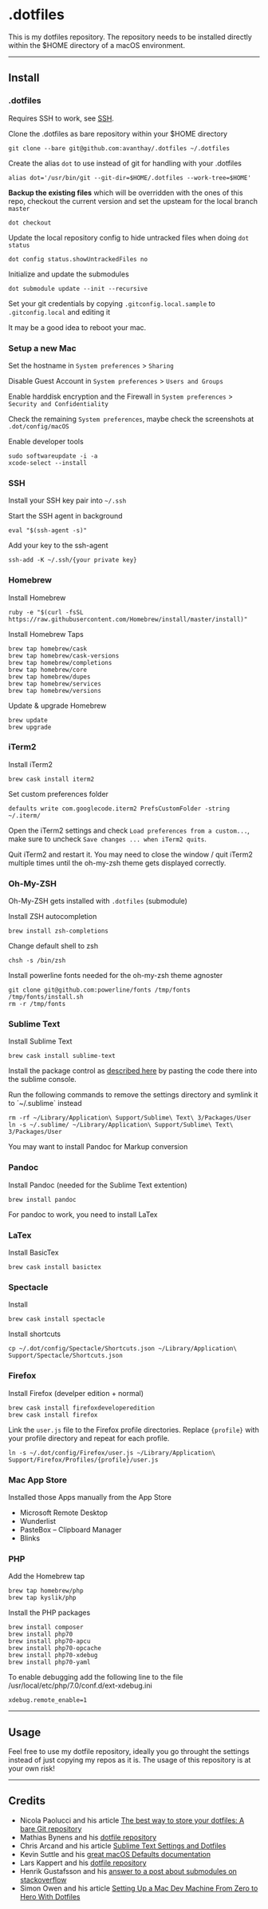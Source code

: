 # .dotfiles

This is my dotfiles repository. The repository needs to be installed directly within the $HOME directory of a macOS environment.

---

## Install

### .dotfiles

Requires SSH to work, see [SSH](#SSH).

Clone the .dotfiles as bare repository within your $HOME directory

	git clone --bare git@github.com:avanthay/.dotfiles ~/.dotfiles

Create the alias `dot` to use instead of git for handling with your .dotfiles

	alias dot='/usr/bin/git --git-dir=$HOME/.dotfiles --work-tree=$HOME'

**Backup the existing files** which will be overridden with the ones of this repo, checkout the current version and set the upsteam for the local branch `master`

	dot checkout

Update the local repository config to hide untracked files when doing `dot status`

	dot config status.showUntrackedFiles no

Initialize and update the submodules

	dot submodule update --init --recursive

Set your git credentials by copying `.gitconfig.local.sample` to `.gitconfig.local` and editing it

It may be a good idea to reboot your mac.

### Setup a new Mac

Set the hostname in `System preferences` > `Sharing`

Disable Guest Account in `System preferences` > `Users and Groups`

Enable harddisk encryption and the Firewall in `System preferences` > `Security and Confidentiality`

Check the remaining `System preferences`, maybe check the screenshots at `.dot/config/macOS`
	
Enable developer tools

	sudo softwareupdate -i -a
	xcode-select --install

### SSH

Install your SSH key pair into `~/.ssh`

Start the SSH agent in background

	eval "$(ssh-agent -s)"

Add your key to the ssh-agent

	ssh-add -K ~/.ssh/{your private key}

### Homebrew

Install Homebrew

	ruby -e "$(curl -fsSL https://raw.githubusercontent.com/Homebrew/install/master/install)"

Install Homebrew Taps

	brew tap homebrew/cask
	brew tap homebrew/cask-versions
	brew tap homebrew/completions
	brew tap homebrew/core
	brew tap homebrew/dupes
	brew tap homebrew/services
	brew tap homebrew/versions
	
Update & upgrade Homebrew

	brew update
	brew upgrade

### iTerm2

Install iTerm2

	brew cask install iterm2

Set custom preferences folder

	defaults write com.googlecode.iterm2 PrefsCustomFolder -string ~/.iterm/

Open the iTerm2 settings and check `Load preferences from a custom...`, make sure to uncheck `Save changes ... when iTerm2 quits`.

Quit iTerm2 and restart it. You may need to close the window / quit iTerm2 multiple times until the oh-my-zsh theme gets displayed correctly.

### Oh-My-ZSH

Oh-My-ZSH gets installed with `.dotfiles` (submodule)

Install ZSH autocompletion

	brew install zsh-completions

Change default shell to zsh

	chsh -s /bin/zsh

Install powerline fonts needed for the oh-my-zsh theme agnoster

	git clone git@github.com:powerline/fonts /tmp/fonts
	/tmp/fonts/install.sh
	rm -r /tmp/fonts

### Sublime Text

Install Sublime Text

	brew cask install sublime-text

Install the package control as [described here](https://packagecontrol.io/installation) by pasting the code there into the sublime console.

Run the following commands to remove the settings directory and symlink it to ´~/.sublime` instead

	rm -rf ~/Library/Application\ Support/Sublime\ Text\ 3/Packages/User
	ln -s ~/.sublime/ ~/Library/Application\ Support/Sublime\ Text\ 3/Packages/User

You may want to install Pandoc for Markup conversion

### Pandoc

Install Pandoc (needed for the Sublime Text extention)

	brew install pandoc

For pandoc to work, you need to install LaTex

### LaTex

Install BasicTex

	brew cask install basictex

### Spectacle

Install

	brew cask install spectacle

Install shortcuts

	cp ~/.dot/config/Spectacle/Shortcuts.json ~/Library/Application\ Support/Spectacle/Shortcuts.json

### Firefox

Install Firefox (develper edition + normal)

	brew cask install firefoxdeveloperedition
	brew cask install firefox

Link the `user.js` file to the Firefox profile directories. Replace `{profile}` with your profile directory and repeat for each profile.

	ln -s ~/.dot/config/Firefox/user.js ~/Library/Application\ Support/Firefox/Profiles/{profile}/user.js

### Mac App Store

Installed those Apps manually from the App Store

* Microsoft Remote Desktop
* Wunderlist
* PasteBox – Clipboard Manager
* Blinks

### PHP

Add the Homebrew tap

	brew tap homebrew/php
	brew tap kyslik/php

Install the PHP packages

	brew install composer
	brew install php70
	brew install php70-apcu
	brew install php70-opcache
	brew install php70-xdebug
	brew install php70-yaml

To enable debugging add the following line to the file /usr/local/etc/php/7.0/conf.d/ext-xdebug.ini

	xdebug.remote_enable=1

---

## Usage

Feel free to use my dotfile repository, ideally you go throught the settings instead of just copying my repos as it is. The usage of this repository is at your own risk!

---

## Credits

* Nicola Paolucci and his article [The best way to store your dotfiles: A bare Git repository](https://developer.atlassian.com/blog/2016/02/best-way-to-store-dotfiles-git-bare-repo/)
* Mathias Bynens and his [dotfile repository](https://github.com/mathiasbynens/dotfiles)
* Chris Arcand and his article [Sublime Text Settings and Dotfiles](https://chrisarcand.com/sublime-text-settings-and-dotfiles/)
* Kevin Suttle and his [great macOS Defaults documentation](https://github.com/kevinSuttle/macOS-Defaults)
* Lars Kappert and his [dotfile repository](https://github.com/webpro/dotfiles)
* Henrik Gustafsson and his [answer to a post about submodules on stackoverflow](https://stackoverflow.com/questions/1030169/easy-way-pull-latest-of-all-submodules#answer-1032653)
* Simon Owen and his article [Setting Up a Mac Dev Machine From Zero to Hero With Dotfiles](https://code.tutsplus.com/tutorials/setting-up-a-mac-dev-machine-from-zero-to-hero-with-dotfiles--net-35449)

